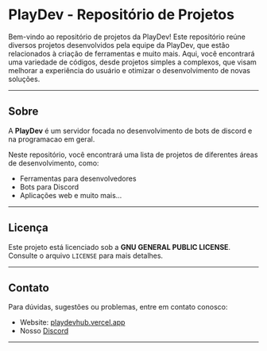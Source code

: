 # PlayDev - Repositório de Projetos

Bem-vindo ao repositório de projetos da PlayDev! Este repositório reúne diversos projetos desenvolvidos pela equipe da PlayDev, que estão relacionados à criação de ferramentas e muito mais. Aqui, você encontrará uma variedade de códigos, desde projetos simples a complexos, que visam melhorar a experiência do usuário e otimizar o desenvolvimento de novas soluções.

---

## Sobre

A **PlayDev** é um servidor focada no desenvolvimento de bots de discord e na programacao em geral.

Neste repositório, você encontrará uma lista de projetos de diferentes áreas de desenvolvimento, como:

- Ferramentas para desenvolvedores
- Bots para Discord
- Aplicações web e muito mais...

---

## Licença

Este projeto está licenciado sob a **GNU GENERAL PUBLIC LICENSE**. Consulte o arquivo `LICENSE` para mais detalhes.

---

## Contato

Para dúvidas, sugestões ou problemas, entre em contato conosco:

- Website: [playdevhub.vercel.app](https://playdevhub.vercel.app/)
- Nosso [Discord](https://discord.gg/ZmxuUhuwfD)

---

